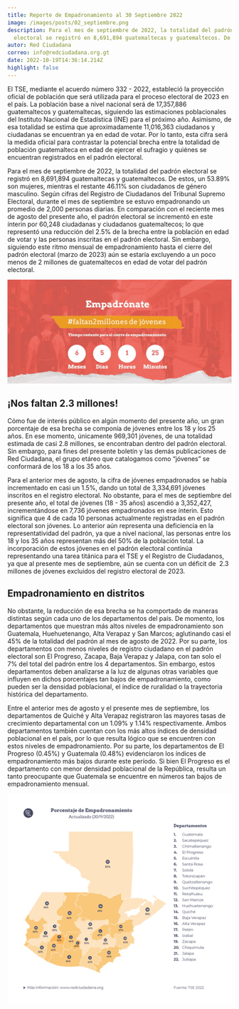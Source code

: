 ```yaml
---
title: Reporte de Empadronamiento al 30 Septiembre 2022
image: /images/posts/02_septiembre.png
description: Para el mes de septiembre de 2022, la totalidad del padrón
  electoral se registró en 8,691,894 guatemaltecas y guatemaltecos. De
autor: Red Ciudadana
correo: info@redciudadana.org.gt
date: 2022-10-19T14:36:14.214Z
highlight: false
---
```

<!--StartFragment-->

El TSE, mediante el acuerdo número 332 - 2022, estableció la proyección oficial de población que será utilizada para el proceso electoral de 2023 en el país. La población base a nivel nacional será de 17,357,886 guatemaltecos y guatemaltecas, siguiendo las estimaciones poblacionales del Instituto Nacional de Estadística (INE) para el próximo año. Asimismo, de esa totalidad se estima que aproximadamente 11,016,363 ciudadanos y ciudadanas se encuentran ya en edad de votar. Por lo tanto, esta cifra será la medida oficial para contrastar la potencial brecha entre la totalidad de población guatemalteca en edad de ejercer el sufragio y quiénes se encuentran registrados en el padrón electoral. 

Para el mes de septiembre de 2022, la totalidad del padrón electoral se registró en 8,691,894 guatemaltecas y guatemaltecos. De estos, un 53.89% son mujeres, mientras el restante 46.11% son ciudadanos de género masculino. Según cifras del Registro de Ciudadanos del Tribunal Supremo Electoral, durante el mes de septiembre se estuvo empadronando un promedio de 2,000 personas diarias. En comparación con el reciente mes de agosto del presente año, el padrón electoral se incrementó en este ínterin por 60,248 ciudadanas y ciudadanos guatemaltecos; lo que representó una reducción del 2.5% de la brecha entre la población en edad de votar y las personas inscritas en el padrón electoral. Sin embargo, siguiendo este ritmo mensual de empadronamiento hasta el cierre del padrón electoral (marzo de 2023) aún se estaría excluyendo a un poco menos de 2 millones de guatemaltecos en edad de votar del padrón electoral. 

![](/images/posts/slider-empadronamiento.jpg)

## ¡Nos faltan 2.3 millones!

Cómo fue de interés público en algún momento del presente año, un gran porcentaje de esa brecha se componía de jóvenes entre los 18 y los 25 años. En ese momento, únicamente 969,301 jóvenes, de una totalidad estimada de casi 2.8 millones, se encontraban dentro del padrón electoral. Sin embargo, para fines del presente boletín y las demás publicaciones de Red Ciudadana, el grupo etáreo que catalogamos como “jóvenes” se conformará de los 18 a los 35 años. 

Para el anterior mes de agosto, la cifra de jóvenes empadronados se había incrementado en casi un 1.5%, dando un total de 3,334,691 jóvenes inscritos en el registro electoral. No obstante, para el mes de septiembre del presente año, el total de jóvenes (18 - 35 años) ascendió a 3,352,427, incrementándose en 7,736 jóvenes empadronados en ese ínterin. Esto significa que 4 de cada 10 personas actualmente registradas en el padrón electoral son jóvenes. Lo anterior aún representa una deficiencia en la representatividad del padrón, ya que a nivel nacional, las personas entre los 18 y los 35 años representan más del 50% de la población total. La incorporación de estos jóvenes en el padrón electoral continúa representando una tarea titánica para el TSE y el Registro de Ciudadanos, ya que al presente mes de septiembre, aún se cuenta con un déficit de  2.3 millones de jóvenes excluidos del registro electoral de 2023. 

## Empadronamiento en distritos

No obstante, la reducción de esa brecha se ha comportado de maneras distintas según cada uno de los departamentos del país. De momento, los departamentos que muestran más altos niveles de empadronamiento son Guatemala, Huehuetenango, Alta Verapaz y San Marcos; aglutinando casi el 45% de la totalidad del padrón al mes de agosto de 2022. Por su parte, los departamentos con menos niveles de registro ciudadano en el padrón electoral son El Progreso, Zacapa, Baja Verapaz y Jalapa, con tan solo el 7% del total del padrón entre los 4 departamentos. Sin embargo, estos departamentos deben analizarse a la luz de algunas otras variables que influyen en dichos porcentajes tan bajos de empadronamiento, como pueden ser la densidad poblacional, el índice de ruralidad o la trayectoria histórica del departamento. 

Entre el anterior mes de agosto y el presente mes de septiembre, los departamentos de Quiché y Alta Verapaz registraron las mayores tasas de crecimiento departamental con un 1.09% y 1.14% respectivamente. Ambos departamentos también cuentan con los más altos índices de densidad poblacional en el país, por lo que resulta lógico que se encuentren con estos niveles de empadronamiento. Por su parte, los departamentos de El Progreso (0.45%) y Guatemala (0.48%) evidenciaron los índices de empadronamiento más bajos durante este período. Si bien El Progreso es el departamento con menor densidad poblacional de la República, resulta un tanto preocupante que Guatemala se encuentre en números tan bajos de empadronamiento mensual. 

![](/images/posts/mapa-02.png)



<!--EndFragment-->